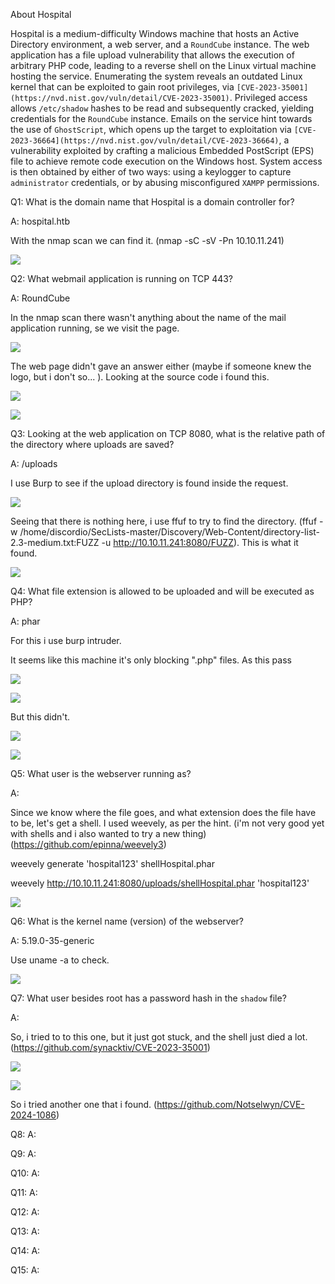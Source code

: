 
About Hospital

Hospital is a medium-difficulty Windows machine that hosts an Active Directory environment, a web server, and a `RoundCube` instance. The web application has a file upload vulnerability that allows the execution of arbitrary PHP code, leading to a reverse shell on the Linux virtual machine hosting the service. Enumerating the system reveals an outdated Linux kernel that can be exploited to gain root privileges, via `[CVE-2023-35001](https://nvd.nist.gov/vuln/detail/CVE-2023-35001)`. Privileged access allows `/etc/shadow` hashes to be read and subsequently cracked, yielding credentials for the `RoundCube` instance. Emails on the service hint towards the use of `GhostScript`, which opens up the target to exploitation via `[CVE-2023-36664](https://nvd.nist.gov/vuln/detail/CVE-2023-36664)`, a vulnerability exploited by crafting a malicious Embedded PostScript (EPS) file to achieve remote code execution on the Windows host. System access is then obtained by either of two ways: using a keylogger to capture `administrator` credentials, or by abusing misconfigured `XAMPP` permissions.



Q1: What is the domain name that Hospital is a domain controller for?

A: hospital.htb

With the nmap scan we can find it. (nmap -sC -sV -Pn 10.10.11.241)

![](../../Img/Pasted%20image%2020250505152955.png)

Q2: What webmail application is running on TCP 443?

A: RoundCube

In the nmap scan there wasn't anything about the name of the mail application running, se we visit the page.

![](../../Img/Pasted%20image%2020250505153433.png)

The web page didn't gave an answer either (maybe if someone knew the logo, but i don't so... ).
Looking at the source code i found this.

![](../../Img/Pasted%20image%2020250505153618.png)

![](../../Img/Pasted%20image%2020250505153712.png)

Q3: Looking at the web application on TCP 8080, what is the relative path of the directory where uploads are saved?

A: /uploads

I use Burp to see if the upload directory is found inside the request.

![](../../Img/Pasted%20image%2020250505155307.png)

Seeing that there is nothing here, i use ffuf to try to find the directory. (ffuf -w /home/discordio/SecLists-master/Discovery/Web-Content/directory-list-2.3-medium.txt:FUZZ -u http://10.10.11.241:8080/FUZZ).
This is what it found.

![](../../Img/Pasted%20image%2020250505160616.png)

Q4: What file extension is allowed to be uploaded and will be executed as PHP?

A: phar

For this i use burp intruder.

It seems like this machine it's only blocking ".php" files. As this pass

![](../../Img/Pasted%20image%2020250505165027.png)

![](../../Img/Pasted%20image%2020250505165038.png)

But this didn't.

![](../../Img/Pasted%20image%2020250505164702.png)

![](../../Img/Pasted%20image%2020250505164646.png)

Q5: What user is the webserver running as?

A: 

Since we know where the file goes, and what extension does the file have to be, let's get a shell.
I used weevely, as per the hint. (i'm not very good yet with shells and i also wanted to try a new thing) (https://github.com/epinna/weevely3)

weevely generate 'hospital123' shellHospital.phar

weevely http://10.10.11.241:8080/uploads/shellHospital.phar 'hospital123'

![](../../Img/Pasted%20image%2020250505170017.png)

Q6: What is the kernel name (version) of the webserver?

A: 5.19.0-35-generic

Use uname -a to check.

![](../../Img/Pasted%20image%2020250505171158.png)

Q7: What user besides root has a password hash in the `shadow` file?

A: 

So, i tried to to this one, but it just got stuck, and the shell just died a lot. (https://github.com/synacktiv/CVE-2023-35001)

![](../../Img/Pasted%20image%2020250505174948.png)

![](../../Img/Pasted%20image%2020250505175039.png)

So i tried another one that i found. (https://github.com/Notselwyn/CVE-2024-1086)


Q8: 
A: 

Q9: 
A: 

Q10: 
A: 

Q11: 
A: 

Q12: 
A: 

Q13: 
A: 

Q14: 
A: 

Q15: 
A: 

